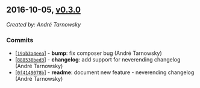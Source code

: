## 2016-10-05, [v0.3.0](https://github.com/lotterfriends/build-helper/releases/tag/0.3.0)

*Created by: André Tarnowsky*

### Commits
  - [[`19ab3a4eea`](https://github.com/lotterfriends/build-helper/commit/19ab3a4eea887de1fc161652a7bf47657a650598)] - **bump**: fix composer bug (André Tarnowsky)
  - [[`888530bed3`](https://github.com/lotterfriends/build-helper/commit/888530bed3d791e9fa3730f19a322b31760f9704)] - **changelog**: add support for neverending changelog (André Tarnowsky)
  - [[`0f4149078b`](https://github.com/lotterfriends/build-helper/commit/0f4149078b9dfe691ac1dde0540e211138c5abc4)] - **readme**: document new feature - neverending changelog (André Tarnowsky)
